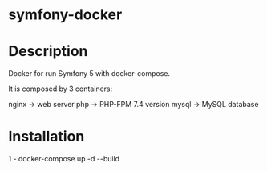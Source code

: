 # symfony-docker

# Description

Docker for run Symfony 5 with docker-compose.

It is composed by 3 containers:

nginx -> web server
php -> PHP-FPM 7.4 version
mysql -> MySQL database

# Installation

1 - docker-compose up -d --build

